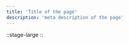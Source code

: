 ```yaml
---
title: 'Title of the page'
description: 'meta description of the page'
---
```



::stage-large
::

<!-- This page corresponds to the `/` route of your website. You can delete it or create another file in the `content/` directory.

Try to navigate to [/about](/about). These 2 pages are rendered by the `pages/[...slug].vue` component.

---

Look at the [Content documentation](https://content.nuxtjs.org/) to learn more. -->
